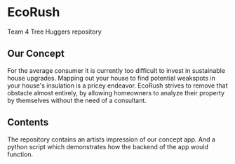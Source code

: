 # EcoRush
Team 4 Tree Huggers repository

## Our Concept
For the average consumer it is currently too difficult to invest in sustainable house upgrades. Mapping out your house to find potential weakspots in your house's insulation is a pricey endeavor. EcoRush strives to remove that obstacle almost entirely, by allowing homeowners to analyze their property by themselves without the need of a consultant.

## Contents
The repository contains an artists impression of our concept app. And a python script which demonstrates how the backend of the app would function.

